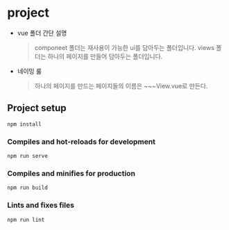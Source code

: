 # project

- vue 폴더 간단 설명

  > componeet 폴더는 재사용이 가능한 ui를 담아두는 폴더입니다.
  > views 폴더는 하나의 페이지를 만들어 담아두는 폴더입니다.

- 네이밍 룰
  > 하나의 페이지를 만드는 페이지들의 이름은 ~~~View.vue로 만든다.

## Project setup

```
npm install
```

### Compiles and hot-reloads for development

```
npm run serve
```

### Compiles and minifies for production

```
npm run build
```

### Lints and fixes files

```
npm run lint
```
